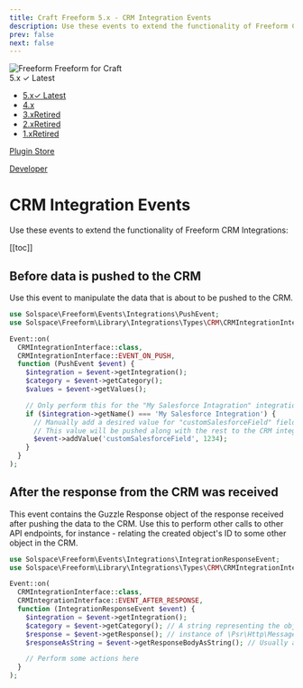 ```yaml
---
title: Craft Freeform 5.x - CRM Integration Events
description: Use these events to extend the functionality of Freeform CRM Integrations.
prev: false
next: false
---
```


<meta property="og:image" content="https://docs.solspace.com/extras/social/craft/freeform/freeform.png" />

<div id="pr-heading">
    <img src="https://docs.solspace.com/extras/icons/products/freeform-icon.png" alt="Freeform" class="pr-image">
    <span class="pr-name">Freeform</span>
    <span class="pr-category">for Craft</span>
    <div class="pr-v-wrapper">
        <div class="pr-v">
            <span class="pr-v-v">5.x</span>
            <span class="pr-v-type pr-latest">✓ Latest</span>
            <span class="pr-v-arrow arrow down"></span>
        </div>
        <ul class="pr-v-list">
            <li><a href="/craft/freeform/v5/">5.x<span class="pr-v-type pr-latest">✓ Latest</span></a></li>
            <li><a href="/craft/freeform/v4/">4.x</a></li>
            <li><a href="/craft/freeform/v3/">3.x<span class="pr-v-type pr-retired">Retired</span></a></li>
            <li><a href="/craft/freeform/v2/">2.x<span class="pr-v-type pr-retired">Retired</span></a></li>
            <li><a href="/craft/freeform/v1/">1.x<span class="pr-v-type pr-retired">Retired</span></a></li>
        </ul>
    </div>
    <div class="pr-buy">
        <a href="https://plugins.craftcms.com/freeform" class="button button-blue"><span class="external-url">Plugin Store</span></a>
    </div>
</div>

<span class="page-section"><a href="/craft/freeform/v5/developer/">Developer</a></span>

# CRM Integration Events

Use these events to extend the functionality of Freeform CRM Integrations:


[[toc]]


## Before data is pushed to the CRM

Use this event to manipulate the data that is about to be pushed to the CRM.

```php
use Solspace\Freeform\Events\Integrations\PushEvent;
use Solspace\Freeform\Library\Integrations\Types\CRM\CRMIntegrationInterface;

Event::on(
  CRMIntegrationInterface::class,
  CRMIntegrationInterface::EVENT_ON_PUSH,
  function (PushEvent $event) {
    $integration = $event->getIntegration();
    $category = $event->getCategory();
    $values = $event->getValues();

    // Only perform this for the "My Salesforce Intagration" integration
    if ($integration->getName() === 'My Salesforce Integration') {
      // Manually add a desired value for "customSalesforceField" field in Salesforce
      // This value will be pushed along with the rest to the CRM integration
      $event->addValue('customSalesforceField', 1234);
    }
  }
);
```

</div>


## After the response from the CRM was received

This event contains the Guzzle Response object of the response received after pushing the data to the CRM. Use this to perform other calls to other API endpoints, for instance - relating the created object's ID to some other object in the CRM.

```php
use Solspace\Freeform\Events\Integrations\IntegrationResponseEvent;
use Solspace\Freeform\Library\Integrations\Types\CRM\CRMIntegrationInterface;

Event::on(
  CRMIntegrationInterface::class,
  CRMIntegrationInterface::EVENT_AFTER_RESPONSE,
  function (IntegrationResponseEvent $event) {
    $integration = $event->getIntegration();
    $category = $event->getCategory(); // A string representing the object that was pushed
    $response = $event->getResponse(); // instance of \Psr\Http\Message\ResponseInterface
    $responseAsString = $event->getResponseBodyAsString(); // Usually a stringified JSON object

    // Perform some actions here
  }
);
```